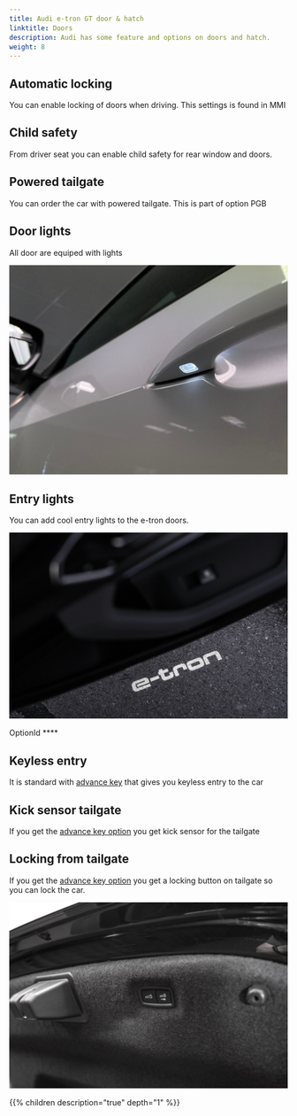 ```yaml
---
title: Audi e-tron GT door & hatch
linktitle: Doors
description: Audi has some feature and options on doors and hatch.
weight: 8
---
```



## Automatic locking

You can enable locking of doors when driving. This settings is found in MMI

## Child safety

From driver seat you can enable child safety for rear window and doors.

## Powered tailgate

You can order the car with powered tailgate. This is part of option PGB


## Door lights

All door are equiped with lights

![Door lights](doorlight.jpg "Door lights")

## Entry lights

You can add cool entry lights to the e-tron doors.

![Entry lights](entry-light.jpg "Entry lights")

OptionId ****

## Keyless entry

It is standard with [advance key](/models/e-tron/technology/lockingsystems/#advance-key-option-pgc) that gives you keyless entry to the car

## Kick sensor tailgate

If you get the [advance key option](/models/e-tron-gt/technology/lockingsystems/#advance-key-option-pgc) you get kick sensor for the tailgate

## Locking from tailgate

If you get the [advance key option](/models/e-tron/technology/lockingsystems/#advance-key-option-pgc) you get a locking button on tailgate
so you can lock the car.

![Tailgate locking](tailgatelocking.jpg "Tailgate locking")

{{% children description="true" depth="1" %}}
